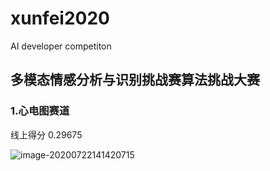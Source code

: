 # xunfei2020
AI developer competiton



## 多模态情感分析与识别挑战赛算法挑战大赛



### 1.心电图赛道

线上得分 0.29675

![image-20200722141420715](C:\Users\Harrison\AppData\Roaming\Typora\typora-user-images\image-20200722141420715.png)